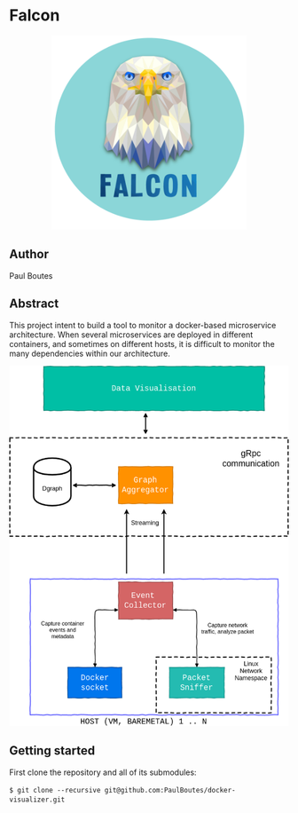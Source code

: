# Falcon
<p align="center">
  <img src="docs/logo.png" width="350">
</p>

## Author

Paul Boutes

## Abstract

This project intent to build a tool to monitor a docker-based microservice architecture.
When several microservices are deployed in different containers, and sometimes on different hosts,
it is difficult to monitor the many dependencies within our architecture.

![architecture](docs/collector.png)

## Getting started

First clone the repository and all of its submodules: 

`$ git clone --recursive git@github.com:PaulBoutes/docker-visualizer.git`
